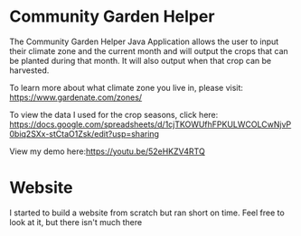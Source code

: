 # Community Garden Helper
The Community Garden Helper Java Application allows the user to input their climate zone and the current month and will output the crops that can be planted during that month. It will also output when that crop can be harvested.

To learn more about what climate zone you live in, please visit: https://www.gardenate.com/zones/

To view the data I used for the crop seasons, click here: https://docs.google.com/spreadsheets/d/1cjTKOWUfhFPKULWCOLCwNjvP0biq2SXx-stCtaO1Zsk/edit?usp=sharing

View my demo here:https://youtu.be/52eHKZV4RTQ

# Website
I started to build a website from scratch but ran short on time. Feel free to look at it, but there isn't much there
